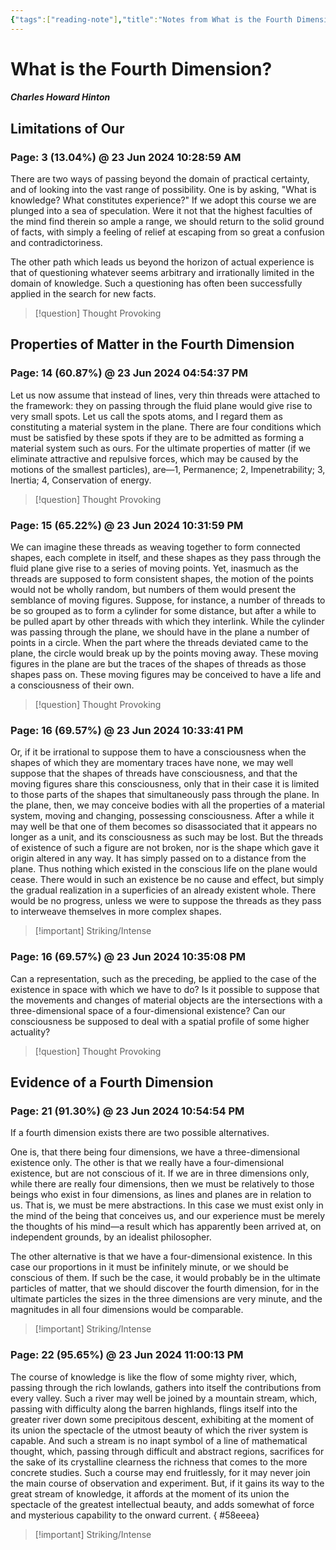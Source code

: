 ```yaml
---
{"tags":["reading-note"],"title":"Notes from What is the Fourth Dimension by Charles Howard Hinton","aliases":["Notes from What is the Fourth Dimension by Charles Howard Hinton"],"author":"Charles Howard Hinton","created":"2024-06-24T00:13:09+05:00","updated":"2024-06-24T10:50:15+06:00","dg-publish":true,"dg-note-icon":"stone","dg-path":"Reading/Notes and Highlights/What is the Fourth Dimension by Charles Howard Hinton.md","permalink":"/reading/notes-and-highlights/what-is-the-fourth-dimension-by-charles-howard-hinton/","dgPassFrontmatter":true,"noteIcon":"stone"}
---
```


# What is the Fourth Dimension?
##### Charles Howard Hinton

## Limitations of Our
### Page: 3 (13.04%) @ 23 Jun 2024 10:28:59 AM

There are two ways of passing beyond the domain of practical certainty, and of looking into the vast range of possibility. One is by asking, "What is knowledge? What constitutes experience?" If we adopt this course we are plunged into a sea of speculation. Were it not that the highest faculties of the mind find therein so ample a range, we should return to the solid ground of facts, with simply a feeling of relief at escaping from so great a confusion and contradictoriness.

The other path which leads us beyond the horizon of actual experience is that of questioning whatever seems arbitrary and irrationally limited in the domain of knowledge. Such a questioning has often been successfully applied in the search for new facts.

> [!question] Thought Provoking

## Properties of Matter in the Fourth Dimension

### Page: 14 (60.87%) @ 23 Jun 2024 04:54:37 PM

Let us now assume that instead of lines, very thin threads were attached to the framework: they on passing through the fluid plane would give rise to very small spots. Let us call the spots atoms, and I regard them as constituting a material system in the plane. There are four conditions which must be satisfied by these spots if they are to be admitted as forming a material system such as ours. For the ultimate properties of matter (if we eliminate attractive and repulsive forces, which may be caused by the motions of the smallest particles), are—1, Permanence; 2, Impenetrability; 3, Inertia; 4, Conservation of energy.

> [!question] Thought Provoking

### Page: 15 (65.22%) @ 23 Jun 2024 10:31:59 PM

We can imagine these threads as weaving together to form connected shapes, each complete in itself, and these shapes as they pass through the fluid plane give rise to a series of moving points. Yet, inasmuch as the threads are supposed to form consistent shapes, the motion of the points would not be wholly random, but numbers of them would present the semblance of moving figures. Suppose, for instance, a number of threads to be so grouped as to form a cylinder for some distance, but after a while to be pulled apart by other threads with which they interlink. While the cylinder was passing through the plane, we should have in the plane a number of points in a circle. When the part where the threads deviated came to the plane, the circle would break up by the points moving away. These moving figures in the plane are but the traces of the shapes of threads as those shapes pass on. These moving figures may be conceived to have a life and a consciousness of their own.

> [!question] Thought Provoking

### Page: 16 (69.57%) @ 23 Jun 2024 10:33:41 PM

Or, if it be irrational to suppose them to have a consciousness when the shapes of which they are momentary traces have none, we may well suppose that the shapes of threads have consciousness, and that the moving figures share this consciousness, only that in their case it is limited to those parts of the shapes that simultaneously pass through the plane. In the plane, then, we may conceive bodies with all the properties of a material system, moving and changing, possessing consciousness. After a while it may well be that one of them becomes so disassociated that it appears no longer as a unit, and its consciousness as such may be lost. But the threads of existence of such a figure are not broken, nor is the shape which gave it origin altered in any way. It has simply passed on to a distance from the plane. Thus nothing which existed in the conscious life on the plane would cease. There would in such an existence be no cause and effect, but simply the gradual realization in a superficies of an already existent whole. There would be no progress, unless we were to suppose the threads as they pass to interweave themselves in more complex shapes.

> [!important] Striking/Intense

### Page: 16 (69.57%) @ 23 Jun 2024 10:35:08 PM

Can a representation, such as the preceding, be applied to the case of the existence in space with which we have to do? Is it possible to suppose that the movements and changes of material objects are the intersections with a three-dimensional space of a four-dimensional existence? Can our consciousness be supposed to deal with a spatial profile of some higher actuality?

> [!question] Thought Provoking

## Evidence of a Fourth Dimension

### Page: 21 (91.30%) @ 23 Jun 2024 10:54:54 PM

If a fourth dimension exists there are two possible alternatives.

One is, that there being four dimensions, we have a three-dimensional existence only. The other is that we really have a four-dimensional existence, but are not conscious of it. If we are in three dimensions only, while there are really four dimensions, then we must be relatively to those beings who exist in four dimensions, as lines and planes are in relation to us. That is, we must be mere abstractions. In this case we must exist only in the mind of the being that conceives us, and our experience must be merely the thoughts of his mind—a result which has apparently been arrived at, on independent grounds, by an idealist philosopher.

The other alternative is that we have a four-dimensional existence. In this case our proportions in it must be infinitely minute, or we should be conscious of them. If such be the case, it would probably be in the ultimate particles of matter, that we should discover the fourth dimension, for in the ultimate particles the sizes in the three dimensions are very minute, and the magnitudes in all four dimensions would be comparable.

> [!important] Striking/Intense

### Page: 22 (95.65%) @ 23 Jun 2024 11:00:13 PM

The course of knowledge is like the flow of some mighty river, which, passing through the rich lowlands, gathers into itself the contributions from every valley. Such a river may well be joined by a mountain stream, which, passing with difficulty along the barren highlands, flings itself into the greater river down some precipitous descent, exhibiting at the moment of its union the spectacle of the utmost beauty of which the river system is capable. And such a stream is no inapt symbol of a line of mathematical thought, which, passing through difficult and abstract regions, sacrifices for the sake of its crystalline clearness the richness that comes to the more concrete studies. Such a course may end fruitlessly, for it may never join the main course of observation and experiment. But, if it gains its way to the great stream of knowledge, it affords at the moment of its union the spectacle of the greatest intellectual beauty, and adds somewhat of force and mysterious capability to the onward current.
{ #58eeea}


> [!important] Striking/Intense
